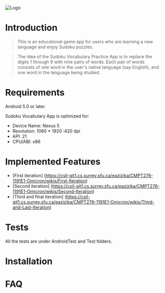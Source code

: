![Logo](/uploads/c6817788d720a76e544671f777b30551/Logo.png)

# Introduction
>This is an educational game app for users who are learning a new language and enjoy Sudoku puzzles.

>The idea of the Sudoku Vocabulary Practice App is to replace the digits 1 through 9 with nine pairs of words. Each pair of words consists of one word in the user's native language (say English), and one word in the language being studied.


# Requirements
Android 5.0 or later.


Sudoku Vocabulary App is optimized for: 
* Device Name: Nexus 5
* Resolution: 1080 * 1920 :420 dpi
* API: 21
* CPU/ABI: x86

# Implemented Features
* [First iteration] (https://csil-git1.cs.surrey.sfu.ca/eazizika/CMPT276-1191E1-Omicron/wikis/First-Iteration)
* [Second iteration] (https://csil-git1.cs.surrey.sfu.ca/eazizika/CMPT276-1191E1-Omicron/wikis/Second-Iteration)
* [Third and final iteration] (https://csil-git1.cs.surrey.sfu.ca/eazizika/CMPT276-1191E1-Omicron/wikis/Third-and-Last-Iteration)


# Tests
All the tests are under AndroidTest and Test folders.

# Installation


# FAQ

